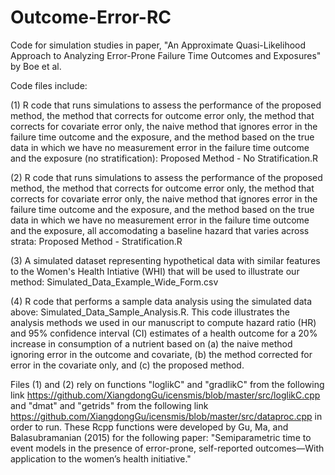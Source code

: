 # Outcome-Error-RC
Code for simulation studies in paper, "An Approximate Quasi-Likelihood Approach to Analyzing Error-Prone Failure Time Outcomes and Exposures" by Boe et al.

Code files include:

(1) R code that runs simulations to assess the performance of the proposed method, the method that corrects for outcome error only, the method that corrects for covariate error only, the naive method that ignores error in the failure time outcome and the exposure, and the method based on the true data in which we have no measurement error in the failure time outcome and the exposure (no stratification): Proposed Method - No Stratification.R

(2) R code that runs simulations to assess the performance of the proposed method, the method that corrects for outcome error only, the method that corrects for covariate error only, the naive method that ignores error in the failure time outcome and the exposure, and the method based on the true data in which we have no measurement error in the failure time outcome and the exposure, all accomodating a baseline hazard that varies across strata: Proposed Method - Stratification.R

(3) A simulated dataset representing hypothetical data with similar features to the Women's Health Intiative (WHI) that will be used to illustrate our method: Simulated_Data_Example_Wide_Form.csv

(4) R code that performs a sample data analysis using the simulated data above: Simulated_Data_Sample_Analysis.R. This code illustrates the analysis methods we used in our manuscript to compute hazard ratio (HR) and 95% confidence interval (CI) estimates of a health outcome for a 20% increase in consumption of a nutrient based on (a) the naive method ignoring error in the outcome and covariate, (b) the method corrected for error in the covariate only, and (c) the proposed method. 

Files (1) and (2) rely on functions "loglikC" and "gradlikC" from the following link https://github.com/XiangdongGu/icensmis/blob/master/src/loglikC.cpp and "dmat" and "getrids" from the following link https://github.com/XiangdongGu/icensmis/blob/master/src/dataproc.cpp in order to run. These Rcpp functions were developed by Gu, Ma, and Balasubramanian (2015) for the following paper: "Semiparametric time to event models in the presence of error-prone, self-reported outcomes—With application to the women’s health initiative."
